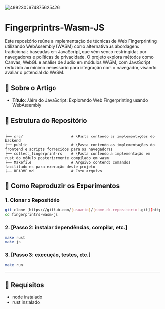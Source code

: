 ![4992302674875625426](https://github.com/user-attachments/assets/c4476e82-bd9d-4e24-a4d3-feeb0a15258b)

# Fingerprintrs-Wasm-JS

Este repositório reúne a implementação de técnicas de Web Fingerprinting utilizando WebAssembly (WASM) como alternativa às abordagens tradicionais baseadas em JavaScript, que vêm sendo restringidas por navegadores e políticas de privacidade. O projeto explora métodos como Canvas, WebGL e análise de áudio em módulos WASM, com JavaScript reduzido ao mínimo necessário para integração com o navegador, visando avaliar o potencial do WASM.

## 📄 Sobre o Artigo

- **Título**: Além do JavaScript: Explorando Web Fingerprinting usando WebAssembly

## 📁 Estrutura do Repositório

```

├── src/                      # \Pasta contendo as implementações do backend
├── public                    # \Pasta contendo as implementações do frontend e scripts fornecidos para os navegadores
├── collect_fingerprint-rs    # \Pasta contendo a implementação em rust do módulo posteriormente compilado em wasm
├── Makefile                  # Arquivo contendo comandos facilitadores para execução deste projeto
├── README.md                 # Este arquivo

````


## 🚀 Como Reproduzir os Experimentos

### 1. Clonar o Repositório
```bash
git clone [https://github.com/[usuario]/[nome-do-repositorio].git](https://github.com/fingerprint-wasm/fingerprintrs-wasm-js.git)
cd fingerprintrs-wasm-js
````

### 2. \[Passo 2: instalar dependências, compilar, etc.]

```bash
make rust
make js
```

### 3. \[Passo 3: execução, testes, etc.]

```bash
make run
```

---

## 📌 Requisitos

* node instalado
* rust instalado

